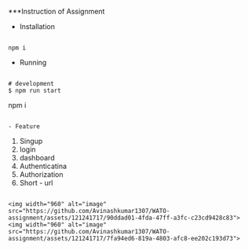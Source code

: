 ***Instruction of Assignment

- Installation
``` 

npm i
```

- Running 
``` 

# development
$ npm run start

```
npm i
```

- Feature
``` 

1. Singup
2. login
3. dashboard
4. Authenticatina
5. Authorization
6. Short - url

```

<img width="960" alt="image" src="https://github.com/Avinashkumar1307/WATO-assignment/assets/121241717/90ddad01-4fda-47ff-a3fc-c23cd9428c83">
<img width="960" alt="image" src="https://github.com/Avinashkumar1307/WATO-assignment/assets/121241717/7fa94ed6-819a-4803-afc8-ee202c193d73">




